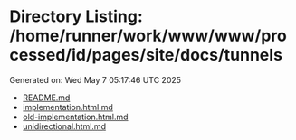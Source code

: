# Directory Listing: /home/runner/work/www/www/processed/id/pages/site/docs/tunnels
Generated on: Wed May  7 05:17:46 UTC 2025

- [README.md](README.md)
- [implementation.html.md](implementation.html.md)
- [old-implementation.html.md](old-implementation.html.md)
- [unidirectional.html.md](unidirectional.html.md)
